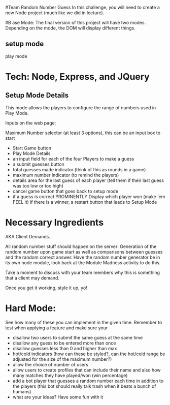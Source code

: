 #Team Random Number Guess
In this challenge, you will need to create a new Node project (much like we did in lecture).

#B ase Mode:
The final version of this project will have two modes. Depending on the mode, the DOM will display different things.

## setup mode
play mode
# Tech: Node, Express, and JQuery
## Setup Mode Details
This mode allows the players to configure the range of numbers used in Play Mode.

Inputs on the web page:

Maximum Number selector (at least 3 options), this can be an input box to start
- Start Game button
- Play Mode Details
- an input field for each of the four Players to make a guess
- a submit guesses button
- total guesses made indicator (think of this as rounds in a game)
- maximum number indicator (to remind the players)
- details area for the last guess of each player (tell them if their last guess was too low or too high)
- cancel game button that goes back to setup mode
- if a guess is correct PROMINENTLY Display which player won (make 'em FEEL it)
if there is a winner, a restart button that leads to Setup Mode
# Necessary Ingredients
AKA Client Demands...

All random number stuff should happen on the server: Generation of the random number upon game start as well as comparisons between guesses and the random correct answer. Have the random number generator be in its own node module, look back at the Module Madness activity to do this.

Take a moment to discuss with your team members why this is something that a client may demand.

Once you get it working, style it up, yo!

# Hard Mode:
See how many of these you can implement in the given time. Remember to test when applying a feature and make sure your

- disallow two users to submit the same guess at the same time
- disallow any guess to be entered more than once
- disallow guesses less than 0 and higher than max
- hot/cold indicators (how can these be styled?, can the hot/cold range be adjusted for the size of the maximum number?)
- allow the choice of number of users
- allow users to create profiles that can include their name and also how many matches they have played/won (win percentage)
- add a bot player that guesses a random number each time in addition to the players (this bot should really talk trash when it beats a bunch of humans)
- what are your ideas? Have some fun with it
